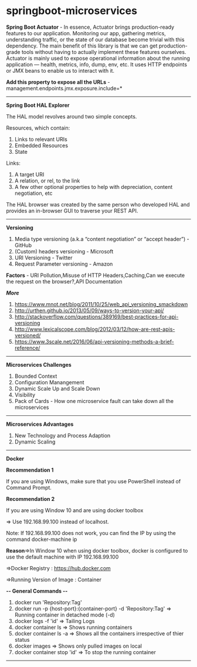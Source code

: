 # springboot-microservices

**Spring Boot Actuator** - In essence, Actuator brings production-ready features to our application.
Monitoring our app, gathering metrics, understanding traffic, or the state of our database become trivial with this dependency.
The main benefit of this library is that we can get production-grade tools without having to actually implement these features ourselves.
Actuator is mainly used to expose operational information about the running application — health, metrics, info, dump, env, etc. It uses HTTP endpoints or JMX beans to enable us to interact with it.

**Add this property to expose all the URLs** - management.endpoints.jmx.exposure.include=*

---
**Spring Boot HAL Explorer** 

The HAL model revolves around two simple concepts.

Resources, which contain:
1. Links to relevant URIs
2. Embedded Resources
3. State

Links:
1. A target URI
2. A relation, or rel, to the link
3. A few other optional properties to help with depreciation, content negotiation, etc

The HAL browser was created by the same person who developed HAL and provides an in-browser GUI to traverse your REST API.

---

**Versioning**

1. Media type versioning (a.k.a “content negotiation” or “accept header”) - GitHub
2. (Custom) headers versioning - Microsoft
3. URI Versioning - Twitter
4. Request Parameter versioning - Amazon

**Factors** - URI Pollution,Misuse of HTTP Headers,Caching,Can we execute the request on the browser?,API Documentation

***More***
1. https://www.mnot.net/blog/2011/10/25/web_api_versioning_smackdown
2. http://urthen.github.io/2013/05/09/ways-to-version-your-api/
3. http://stackoverflow.com/questions/389169/best-practices-for-api-versioning
4. http://www.lexicalscope.com/blog/2012/03/12/how-are-rest-apis-versioned/
5. https://www.3scale.net/2016/06/api-versioning-methods-a-brief-reference/

---

**Microservices Challenges**

1. Bounded Context
2. Configuration Manangement
3. Dynamic Scale Up and Scale Down
4. Visibility
5. Pack of Cards - How one microservice fault can take down all the microservices

---
**Microservices Advantages**

1. New Technology and Process Adaption
2. Dynamic Scaling

---
**Docker**

**Recommendation 1**

If you are using Windows, make sure that you use PowerShell instead of Command Prompt.

**Recommendation 2**

If you are using Window 10 and are using docker toolbox

=> Use 192.168.99.100 instead of localhost.

Note: If 192.168.99.100 does not work, you can find the IP by using the command docker-machine ip

**Reason**=>In Window 10 when using docker toolbox, docker is configured to use the default machine with IP 192.168.99.100

=>Docker Registry : https://hub.docker.com

=>Running Version of Image : Container

**-- General Commands --**

1. docker run 'Repository:Tag'
2. docker run -p {host-port}:{container-port} -d 'Repository:Tag' => Running container in detached mode (-d)
3. docker logs -f 'id' => Tailing Logs
4. docker container ls => Shows running containers
5. docker container ls -a => Shows all the containers irrespective of thier status
6. docker images => Shows only pulled images on local
7. docker container stop 'id' => To stop the running container


---


